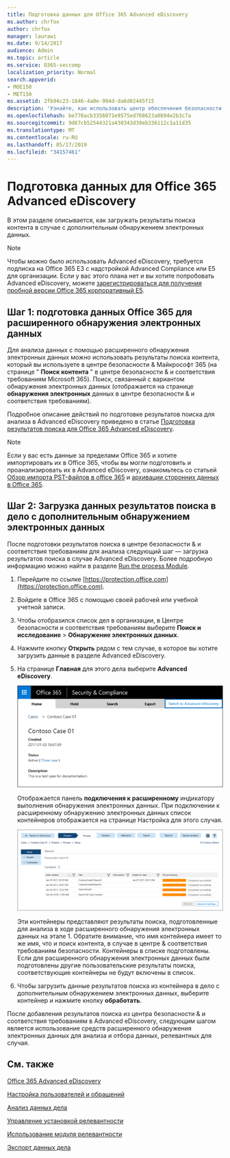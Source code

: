 ```yaml
---
title: Подготовка данных для Office 365 Advanced eDiscovery
ms.author: chrfox
author: chrfox
manager: laurawi
ms.date: 9/14/2017
audience: Admin
ms.topic: article
ms.service: O365-seccomp
localization_priority: Normal
search.appverid:
- MOE150
- MET150
ms.assetid: 2fb94c23-1846-4a0e-994d-da6d02445f15
description: 'Узнайте, как использовать центр обеспечения безопасности &amp; Microsoft 365 для подготовки данных Office 365 для анализа с помощью Office 365 Advanced eDiscovery. '
ms.openlocfilehash: be778acb3356071e9575ed708623a0b94e2b3c7a
ms.sourcegitcommit: 9d67cb52544321a430343d39eb336112c1a11d35
ms.translationtype: MT
ms.contentlocale: ru-RU
ms.lasthandoff: 05/17/2019
ms.locfileid: "34157461"
---
```

# <a name="prepare-data-for-office-365-advanced-ediscovery"></a>Подготовка данных для Office 365 Advanced eDiscovery

В этом разделе описывается, как загружать результаты поиска контента в случае с дополнительным обнаружением электронных данных. 
  
> [!NOTE]
> Чтобы можно было использовать Advanced eDiscovery, требуется подписка на Office 365 E3 с надстройкой Advanced Compliance или E5 для организации. Если у вас этого плана нет и вы хотите попробовать Advanced eDiscovery, можете [зарегистрироваться для получения пробной версии Office 365 корпоративный E5](https://go.microsoft.com/fwlink/p/?LinkID=698279). 
  
## <a name="step-1-prepare-office-365-data-for-advanced-ediscovery"></a>Шаг 1: подготовка данных Office 365 для расширенного обнаружения электронных данных

Для анализа данных с помощью расширенного обнаружения электронных данных можно использовать результаты поиска контента, который вы используете в центре безопасности &amp; Майкрософт 365 (на странице " **Поиск контента** " в центре безопасности &amp; и соответствия требованиям Microsoft 365). Поиск, связанный с вариантом обнаружения электронных данных (отображается на странице **обнаружения электронных** данных в центре безопасности &amp; и соответствия требованиям). 
  
Подробное описание действий по подготовке результатов поиска для анализа в Advanced eDiscovery приведено в статье [Подготовка результатов поиска для Office 365 Advanced eDiscovery](prepare-search-results-for-advanced-ediscovery.md).
  
> [!NOTE]
> Если у вас есть данные за пределами Office 365 и хотите импортировать их в Office 365, чтобы вы могли подготовить и проанализировать их в Advanced eDiscovery, ознакомьтесь со статьей [Обзор импорта PST-файлов в office 365](https://support.office.com/article/ba688e0a-0fcb-4bd7-8e57-2b669564ea84) и [архивации сторонних данных в Office 365](https://go.microsoft.com/fwlink/p/?linkid=716918). 
  
## <a name="step-2-load-search-result-data-in-to-a-case-in-advanced-ediscovery"></a>Шаг 2: Загрузка данных результатов поиска в дело с дополнительным обнаружением электронных данных

После подготовки результатов поиска в центре безопасности &amp; и соответствия требованиям для анализа следующий шаг — загрузка результатов поиска в случае Advanced eDiscovery. Более подробную информацию можно найти в разделе [Run the process Module](run-the-process-module-in-advanced-ediscovery.md).
  
1. Перейдите по ссылке [https://protection.office.com](https://protection.office.com).
    
2. Войдите в Office 365 с помощью своей рабочей или учебной учетной записи.
    
3. Чтобы отобразился список дел в организации, в Центре безопасности и соответствия требованиям выберите **Поиск и исследование** \> **Обнаружение электронных данных**. 
    
4. Нажмите кнопку **Открыть** рядом с тем случае, в которое вы хотите загрузить данные в разделе Advanced eDiscovery. 
    
5. На странице **Главная** для этого дела выберите **Advanced eDiscovery**. 
    
    ![Нажмите кнопку переключения, чтобы открыть Расширенное обнаружение электронных данных, чтобы открыть дело в Advanced eDiscovery](media/8e34ba23-62e3-4e68-a530-b6ece39b54be.png)
  
    Отображается панель **подключения к расширенному** индикатору выполнения обнаружения электронных данных. При подключении к расширенному обнаружению электронных данных список контейнеров отображается на странице Настройка для этого случая. 
    
    ![В Advanced eDiscovery отображается обращение](media/8036e152-70dc-4bb7-9379-61c1ed8326b4.png)
  
     Эти контейнеры представляют результаты поиска, подготовленные для анализа в ходе расширенного обнаружения электронных данных на этапе 1. Обратите внимание, что имя контейнера имеет то же имя, что и поиск контента, в случае в центре &amp; соответствия требованиям безопасности. Контейнеры в списке подготовлены. Если для расширенного обнаружения электронных данных были подготовлены другие пользовательские результаты поиска, соответствующие контейнеры не будут включены в список. 
    
6. Чтобы загрузить данные результатов поиска из контейнера в дело с дополнительным обнаружением электронных данных, выберите контейнер и нажмите кнопку **обработать**.
    
После добавления результатов поиска из центра безопасности &amp; и соответствия требованиям в Advanced eDiscovery, следующим шагом является использование средств расширенного обнаружения электронных данных для анализа и отбора данных, релевантных для случая. 
  
## <a name="see-also"></a>См. также

[Office 365 Advanced eDiscovery](office-365-advanced-ediscovery.md)
  
[Настройка пользователей и обращений](set-up-users-and-cases-in-advanced-ediscovery.md)
  
[Анализ данных дела](analyze-case-data-with-advanced-ediscovery.md)
  
[Управление установкой релевантности](manage-relevance-setup-in-advanced-ediscovery.md)
  
[Использование модуля релевантности](use-relevance-in-advanced-ediscovery.md)
  
[Экспорт данных дела](export-case-data-in-advanced-ediscovery.md)

